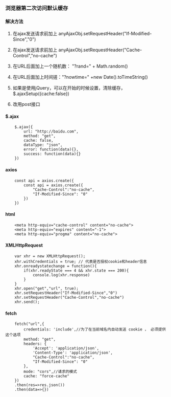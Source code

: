 ### 浏览器第二次访问默认缓存

#### 解决方法
1. 在ajax发送请求前加上 anyAjaxObj.setRequestHeader("If-Modified-Since","0")

2. 在ajax发送请求前加上 anyAjaxObj.setRequestHeader("Cache-Control","no-cache")

3. 在URL后面加上一个随机数： "?rand=" + Math.random()

4. 在URL后面加上时间搓："?nowtime=" +new Date().toTimeString()

5. 如果是使用jQuery，可以在开始的时候设置，清除缓存，$.ajaxSetup({cache:false})

6. 改用post接口


#### $.ajax
```
	$.ajax({
		url: "http://baidu.com",
		method: "get",
		cache: false,
		dataType: "json",
		error: function(data){},
		success: function(data){}
	})
```

#### axios
```
	const api = axios.create({
		const api = axios.create({
        	"Cache-Control":"no-cache",
        	"If-Modified-Since": "0"
		})
	})
```


#### html
```
	<meta http-equiv="cache-control" content="no-cache">
    <meta http-equiv="expires" content="-1">
    <meta http-equiv="progma" content="no-cache">
```

#### XMLHttpRequest
```
	var xhr = new XMLHttpRequest();
	xhr.withCredentials = true; // 代表是否授权cookie和header信息
	xhr.onreadystatechange = function(){
		if(xhr.readyState === 4 && xhr.state === 200){
			console.log(xhr.response)
		}
	}
	xhr.open("get","url", true);
	xhr.setRequestHeader("If-Modified-Since","0")
    xhr.setRequestHeader("Cache-Control","no-cache")
	xhr.send();
```

#### fetch
```
	fetch("url",{
		credentials: 'include',//为了在当前域名内自动发送 cookie ， 必须提供这个选项
        method: "get",
        headers: {
            'Accept': 'application/json',
            'Content-Type': 'application/json',
            "Cache-Control":"no-cache",
        	"If-Modified-Since": "0"
        },
        mode: "cors",//请求的模式
        cache: "force-cache"
	})
	.then(res=>res.json())
	.then(data=>{})
```

